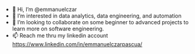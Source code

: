 - 👋 Hi, I’m @emmanuelczar
- 👀 I’m interested in data analytics, data engineering, and automation
- 💞️ I’m looking to collaborate on some beginner to advanced projects to learn more on software engineering.
- 📫 Reach me thru my linkedin account https://www.linkedin.com/in/emmanuelczarpascua/

<!---
emmanuelczar/emmanuelczar is a ✨ special ✨ repository because its `README.md` (this file) appears on your GitHub profile.
You can click the Preview link to take a look at your changes.
--->
